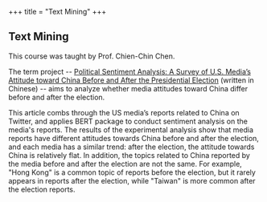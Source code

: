 +++
title = "Text Mining"
+++

## Text Mining

This course was taught by Prof. Chien-Chin Chen. 

The term project -- [Political Sentiment Analysis: 
A Survey of U.S. Media’s Attitude toward China Before and After the Presidential Election](/pdf/textmining.pdf)
(written in Chinese) -- 
aims to analyze whether media attitudes toward China differ before and after the election. 

This article combs through the US media’s reports related to China on Twitter, 
and applies BERT package to conduct sentiment analysis on the media's reports.
The results of the experimental analysis show that media reports have different attitudes towards China before and after the election,
and each media has a similar trend: after the election,
the attitude towards China is relatively flat. 
In addition, the topics related to China reported by the media before and after the election are not the same. 
For example, "Hong Kong" is a common topic of reports before the election, 
but it rarely appears in reports after the election, 
while "Taiwan" is more common after the election reports.

